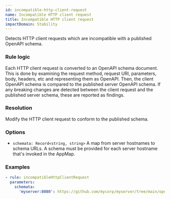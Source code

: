 ```yaml
---
id: incompatible-http-client-request
name: Incompatible HTTP client request
title: Incompatible HTTP client request
impactDomain: Stability
---
```


Detects HTTP client requests which are incompatible with a published OpenAPI schema.

### Rule logic

Each HTTP client request is converted to an OpenAPI schema document. This is done by examining the
request method, request URI, parameters, body, headers, etc and representing them as OpenAPI. Then,
the client OpenAPI schema is compared to the published server OpenAPI schema. If any breaking
changes are detected between the client request and the published server schema, these are reported
as findings.

### Resolution

Modify the HTTP client request to conform to the published schema.

### Options

- `schemata: Record<string, string>` A map from server hostnames to schema URLs. A schema must be
  provided for each server hostname that's invoked in the AppMap.

### Examples

```yaml
- rule: incompatibleHttpClientRequest
  parameters:
    schemata:
      'myserver:8080': https://github.com/mycorp/myserver/tree/main/openapi.yaml
```
